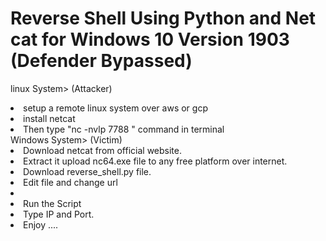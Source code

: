 # Reverse Shell Using Python and Net cat for Windows 10 Version 1903 (Defender Bypassed)
linux System> (Attacker)
<li>setup a remote linux system over aws or gcp </li>
<li>install netcat </li>
<li>Then type "nc -nvlp 7788 " command in terminal </li>
Windows System> (Victim)
<li>Download netcat from official website. </li>
<li>Extract it upload nc64.exe file to any free platform over internet. </li>
<li>Download reverse_shell.py file. </li>
<li> Edit file and change url <li>
<li> Run the Script </li>
<li> Type IP and Port. </li>
<Done>
<li> Enjoy ....</li>
